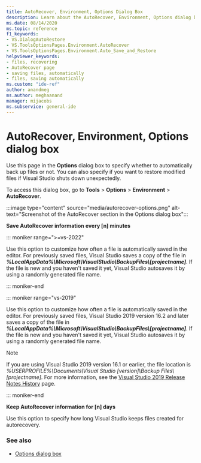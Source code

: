 ```yaml
---
title: AutoRecover, Environment, Options Dialog Box
description: Learn about the AutoRecover, Environment, Options dialog box and how it's used to specify whether or not to automatically back up files.
ms.date: 08/14/2020
ms.topic: reference
f1_keywords:
- VS.DialogAutoRestore
- VS.ToolsOptionsPages.Environment.AutoRecover
- VS.ToolsOptionsPages.Environment.Auto_Save_and_Restore
helpviewer_keywords:
- files, recovering
- AutoRecover page
- saving files, automatically
- files, saving automatically
ms.custom: "ide-ref"
author: anandmeg
ms.author: meghaanand
manager: mijacobs
ms.subservice: general-ide
---
```

# AutoRecover, Environment, Options dialog box

Use this page in the **Options** dialog box to specify whether to automatically back up files or not. You can also specify if you want to restore modified files if Visual Studio shuts down unexpectedly.

To access this dialog box, go to **Tools** > **Options** > **Environment** > **AutoRecover**.

:::image type="content" source="media/autorecover-options.png" alt-text="Screenshot of the AutoRecover section in the Options dialog box":::

**Save AutoRecover information every [n] minutes**

::: moniker range=">=vs-2022"

Use this option to customize how often a file is automatically saved in the editor. For previously saved files, Visual Studio saves a copy of the file in ***%LocalAppData%\Microsoft\VisualStudio\BackupFiles\\[projectname]***. If the file is new and you haven't saved it yet, Visual Studio autosaves it by using a randomly generated file name.

::: moniker-end

::: moniker range="vs-2019"

Use this option to customize how often a file is automatically saved in the editor. For previously saved files, Visual Studio 2019 version 16.2 and later saves a copy of the file in ***%LocalAppData%\Microsoft\VisualStudio\BackupFiles\\[projectname]***. If the file is new and you haven't saved it yet, Visual Studio autosaves it by using a randomly generated file name.

> [!NOTE]
> If you are using Visual Studio 2019 version 16.1 or earlier, the file location is *%USERPROFILE%\Documents\Visual Studio [version]\Backup Files\\[projectname]*. For more information, see the [Visual Studio 2019 Release Notes History](/visualstudio/releases/2019/release-notes-history/) page.

::: moniker-end

**Keep AutoRecover information for [n] days**

Use this option to specify how long Visual Studio keeps files created for autorecovery.

### See also

- [Options dialog box](../../ide/reference/options-dialog-box-visual-studio.md)

